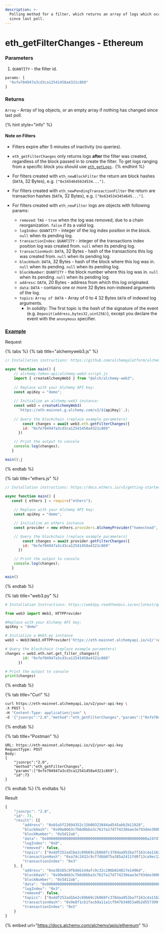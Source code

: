 ```yaml
---
description: >-
  Polling method for a filter, which returns an array of logs which occurred
  since last poll.
---
```


# eth\_getFilterChanges - Ethereum

### Parameters

1. `QUANTITY` - the filter id.

```javascript
params: [
  "0xfe704947a3cd3ca12541458a4321c869"
]
```

### **Returns**

`Array` - Array of log objects, or an empty array if nothing has changed since last poll.

{% hint style="info" %}
#### Note on Filters

* Filters expire after 5 minutes of inactivity (no queries).&#x20;
* `eth_getFilterChanges` only returns logs **after** the filter was created, regardless of the block passed in to create the filter. To get logs ranging from a specific block you should use [`eth_getLogs`](eth-getlogs.md)`.`
{% endhint %}

* For filters created with `eth_newBlockFilter` the return are block hashes (`DATA`, 32 Bytes), e.g. `["0x3454645634534..."]`.
* For filters created with `eth_newPendingTransactionFilter` the return are transaction hashes (`DATA`, 32 Bytes), e.g. `["0x6345343454645..."]`.
* For filters created with `eth_newFilter` logs are objects with following params:
  * `removed`: `TAG` - `true` when the log was removed, due to a chain reorganization. `false` if its a valid log.
  * `logIndex`: `QUANTITY` - integer of the log index position in the block. `null` when its pending log.
  * `transactionIndex`: `QUANTITY` - integer of the transactions index position log was created from. `null` when its pending log.
  * `transactionHash`: `DATA`, 32 Bytes - hash of the transactions this log was created from. `null` when its pending log.
  * `blockHash`: `DATA`, 32 Bytes - hash of the block where this log was in. `null` when its pending. `null` when its pending log.
  * `blockNumber`: `QUANTITY` - the block number where this log was in. `null` when its pending. `null` when its pending log.
  * `address`: `DATA`, 20 Bytes - address from which this log originated.
  * `data`: `DATA` - contains one or more 32 Bytes non-indexed arguments of the log.
  * `topics`: `Array of DATA` - Array of 0 to 4 32 Bytes `DATA` of indexed log arguments.
    * In _solidity_: The first topic is the _hash_ of the signature of the event (e.g. `Deposit(address,bytes32,uint256)`), except you declare the event with the `anonymous` specifier.

### [**Example**](https://composer.alchemyapi.io/?composer\_state=%7B%22network%22%3A0%2C%22methodName%22%3A%22eth\_getFilterChanges%22%2C%22paramValues%22%3A%5B%220xfe704947a3cd3ca12541458a4321c869%22%5D%7D)

Request

{% tabs %}
{% tab title="alchemyweb3.js" %}
```javascript
// Installation instructions: https://github.com/alchemyplatform/alchemy-web3

async function main() {
	// alchemy-token-api/alchemy-web3-script.js
	import { createAlchemyWeb3 } from "@alch/alchemy-web3";
	
	// Replace with your Alchemy API key:
	const apiKey = "demo";
	
	// Initialize an alchemy-web3 instance:
	const web3 = createAlchemyWeb3(
	  `https://eth-mainnet.g.alchemy.com/v2/${apiKey}`,);
	
	// Query the blockchain (replace example parameters)
    	const changes = await web3.eth.getFilterChanges({
	    id: "0xfe704947a3cd3ca12541458a4321c869" 
	  }) 

	// Print the output to console
  	console.log(changes);
   }

main();j
```
{% endtab %}

{% tab title="ethers.js" %}
```javascript
// Installation instructions: https://docs.ethers.io/v5/getting-started/#installing

async function main() {
   const { ethers } = require("ethers");
   
	// Replace with your Alchemy API key:
	const apiKey = "demo";

	// Initialize an ethers instance
	const provider = new ethers.providers.AlchemyProvider("homestead", apiKey);

	// Query the blockchain (replace example parameters)
    	const changes = await provider.getFilterChanges({
	    id: "0xfe704947a3cd3ca12541458a4321c869" 
	  }) 

	// Print the output to console
  	console.log(changes);
   }

main()
```
{% endtab %}

{% tab title="web3.py" %}
```python
# Installation Instructions: https://web3py.readthedocs.io/en/latest/quickstart.html#installation

from web3 import Web3, HTTPProvider

#Replace with your Alchemy API key:
apiKey = "demo"

# Initialize a Web3.py instance
web3 = Web3(Web3.HTTPProvider('https://eth-mainnet.alchemyapi.io/v2/'+apiKey))

# Query the blockchain (replace example parameters)
changes = web3.eth.net.get_filter_changes({
	    id: "0xfe704947a3cd3ca12541458a4321c869" 
	  })  

# Print the output to console
print(changes)
```
{% endtab %}

{% tab title="Curl" %}
```bash
curl https://eth-mainnet.alchemyapi.io/v2/your-api-key \
-X POST \
-H "Content-Type: application/json" \
-d '{"jsonrpc":"2.0","method":"eth_getFilterChanges","params":["0xfe704947a3cd3ca12541458a4321c869"],"id":73}'
```
{% endtab %}

{% tab title="Postman" %}
```http
URL: https://eth-mainnet.alchemyapi.io/v2/your-api-key
RequestType: POST
Body: 
{
    "jsonrpc":"2.0",
    "method":"eth_getFilterChanges",
    "params":["0xfe704947a3cd3ca12541458a4321c869"],
    "id":73
}
```
{% endtab %}
{% endtabs %}

Result

```javascript
{
    "jsonrpc": "2.0",
    "id": 73,
    "result": [{
        "address": "0xb5a5f22694352c15b00323844ad545abb2b11028",
        "blockHash": "0x99e8663c7b6d8bba3c7627a17d774238eae3e793dee30008debb2699666657de",
        "blockNumber": "0x5d12ab",
        "data": "0x0000000000000000000000000000000000000000000000a247d7a2955b61d000",
        "logIndex": "0x0",
        "removed": false,
        "topics": ["0xddf252ad1be2c89b69c2b068fc378daa952ba7f163c4a11628f55a4df523b3ef", "0x000000000000000000000000bdc0afe57b8e9468aa95396da2ab2063e595f37e", "0x0000000000000000000000007503e090dc2b64a88f034fb45e247cbd82b8741e"],
        "transactionHash": "0xa74c2432c9cf7dbb875a385a2411fd8f13ca9ec12216864b1a1ead3c99de99cd",
        "transactionIndex": "0x3"
    }, {
        "address": "0xe38165c9f6deb144afc9c32c206b024817e1496d",
        "blockHash": "0x99e8663c7b6d8bba3c7627a17d774238eae3e793dee30008debb2699666657de",
        "blockNumber": "0x5d12ab",
        "data": "0x0000000000000000000000000000000000000000000000000000000025c6b720",
        "logIndex": "0x3",
        "removed": false,
        "topics": ["0xddf252ad1be2c89b69c2b068fc378daa952ba7f163c4a11628f55a4df523b3ef", "0x00000000000000000000000080e73e47173b2d00b531bf83bc39e710157125c3", "0x0000000000000000000000008f6cc93795969e5bbbf07c66dfee7d41ad24f1ef"],
        "transactionHash": "0x9e8f1cb1facb9a11a1cf947634053a0b2d557399f926b12127aa10497a2f0153",
        "transactionIndex": "0x5"
    }
}
```

{% embed url="https://docs.alchemy.com/alchemy/apis/ethereum" %}
